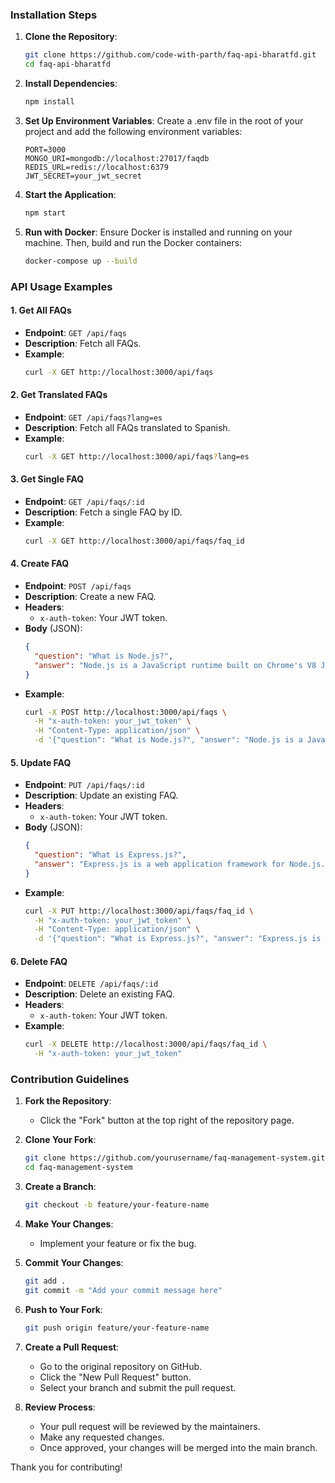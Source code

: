 ### Installation Steps

1. **Clone the Repository**:
   ```sh
   git clone https://github.com/code-with-parth/faq-api-bharatfd.git
   cd faq-api-bharatfd
   ```

2. **Install Dependencies**:
   ```sh
   npm install
   ```

3. **Set Up Environment Variables**:
   Create a .env file in the root of your project and add the following environment variables:
   ```properties
   PORT=3000
   MONGO_URI=mongodb://localhost:27017/faqdb
   REDIS_URL=redis://localhost:6379
   JWT_SECRET=your_jwt_secret
   ```

4. **Start the Application**:
   ```sh
   npm start
   ```

5. **Run with Docker**:
   Ensure Docker is installed and running on your machine. Then, build and run the Docker containers:
   ```sh
   docker-compose up --build
   ```

### API Usage Examples

#### 1. Get All FAQs
- **Endpoint**: `GET /api/faqs`
- **Description**: Fetch all FAQs.
- **Example**:
  ```sh
  curl -X GET http://localhost:3000/api/faqs
  ```

#### 2. Get Translated FAQs
- **Endpoint**: `GET /api/faqs?lang=es`
- **Description**: Fetch all FAQs translated to Spanish.
- **Example**:
  ```sh
  curl -X GET http://localhost:3000/api/faqs?lang=es
  ```

#### 3. Get Single FAQ
- **Endpoint**: `GET /api/faqs/:id`
- **Description**: Fetch a single FAQ by ID.
- **Example**:
  ```sh
  curl -X GET http://localhost:3000/api/faqs/faq_id
  ```

#### 4. Create FAQ
- **Endpoint**: `POST /api/faqs`
- **Description**: Create a new FAQ.
- **Headers**:
  - `x-auth-token`: Your JWT token.
- **Body** (JSON):
  ```json
  {
    "question": "What is Node.js?",
    "answer": "Node.js is a JavaScript runtime built on Chrome's V8 JavaScript engine."
  }
  ```
- **Example**:
  ```sh
  curl -X POST http://localhost:3000/api/faqs \
    -H "x-auth-token: your_jwt_token" \
    -H "Content-Type: application/json" \
    -d '{"question": "What is Node.js?", "answer": "Node.js is a JavaScript runtime built on Chrome\'s V8 JavaScript engine."}'
  ```

#### 5. Update FAQ
- **Endpoint**: `PUT /api/faqs/:id`
- **Description**: Update an existing FAQ.
- **Headers**:
  - `x-auth-token`: Your JWT token.
- **Body** (JSON):
  ```json
  {
    "question": "What is Express.js?",
    "answer": "Express.js is a web application framework for Node.js."
  }
  ```
- **Example**:
  ```sh
  curl -X PUT http://localhost:3000/api/faqs/faq_id \
    -H "x-auth-token: your_jwt_token" \
    -H "Content-Type: application/json" \
    -d '{"question": "What is Express.js?", "answer": "Express.js is a web application framework for Node.js."}'
  ```

#### 6. Delete FAQ
- **Endpoint**: `DELETE /api/faqs/:id`
- **Description**: Delete an existing FAQ.
- **Headers**:
  - `x-auth-token`: Your JWT token.
- **Example**:
  ```sh
  curl -X DELETE http://localhost:3000/api/faqs/faq_id \
    -H "x-auth-token: your_jwt_token"
  ```

### Contribution Guidelines

1. **Fork the Repository**:
   - Click the "Fork" button at the top right of the repository page.

2. **Clone Your Fork**:
   ```sh
   git clone https://github.com/yourusername/faq-management-system.git
   cd faq-management-system
   ```

3. **Create a Branch**:
   ```sh
   git checkout -b feature/your-feature-name
   ```

4. **Make Your Changes**:
   - Implement your feature or fix the bug.

5. **Commit Your Changes**:
   ```sh
   git add .
   git commit -m "Add your commit message here"
   ```

6. **Push to Your Fork**:
   ```sh
   git push origin feature/your-feature-name
   ```

7. **Create a Pull Request**:
   - Go to the original repository on GitHub.
   - Click the "New Pull Request" button.
   - Select your branch and submit the pull request.

8. **Review Process**:
   - Your pull request will be reviewed by the maintainers.
   - Make any requested changes.
   - Once approved, your changes will be merged into the main branch.

Thank you for contributing!
